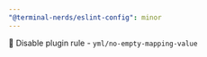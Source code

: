 ```yaml
---
"@terminal-nerds/eslint-config": minor
---
```


🔧 Disable plugin rule - `yml/no-empty-mapping-value`
